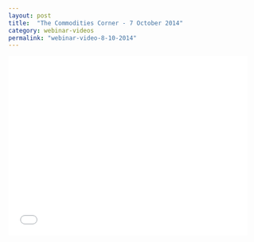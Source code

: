 ```yaml
---
layout: post
title:  "The Commodities Corner - 7 October 2014"
category: webinar-videos
permalink: "webinar-video-8-10-2014"
---
```


<iframe width="480" height="360" src="//www.youtube.com/embed/IiC-w69EhX4" frameborder="0" allowfullscreen></iframe>

 